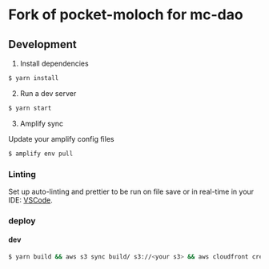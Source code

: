 # Fork of pocket-moloch for mc-dao

## Development

1. Install dependencies

```bash
$ yarn install
```

2. Run a dev server

```bash
$ yarn start
```

3. Amplify sync

Update your amplify config files

```bash
$ amplify env pull
```

### Linting

Set up auto-linting and prettier to be run on file save or in real-time in your IDE:
[VSCode](https://marketplace.visualstudio.com/items?itemName=esbenp.prettier-vscode).

### deploy

#### dev
```bash
$ yarn build && aws s3 sync build/ s3://<your s3> && aws cloudfront create-invalidation --distribution-id <your distribution id> --paths /\*
```




